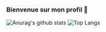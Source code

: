 ### Bienvenue sur mon profil 👋

![Anurag's github stats](https://github-readme-stats.vercel.app/api?username=IceroDev&theme=radical&show_icons=true&locale=fr&count_private=true)
![Top Langs](https://github-readme-stats.vercel.app/api/top-langs/?username=IceroDev&theme=radical&langs_count=3)
